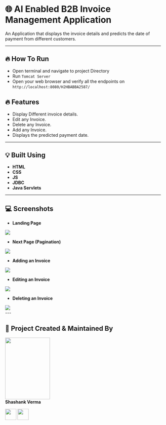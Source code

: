 # 🌐 AI Enabled B2B Invoice Management Application

An Application that displays the invoice details and predicts the date of payment from different customers.

---

## :fire: How To Run

- Open terminal and navigate to project Directory
- Run `Tomcat Server`
- Open your web browser and verify all the endpoints on `http://localhost:8080/H2HBABBA2587/`


## :fire: Features

- Display Different invoice details.
- Edit any Invoice.
- Delete any Invoice.
- Add any Invoice.
- Displays the predicted payment date.

---

## :bulb: Built Using

- **HTML**
- **CSS**
- **JS**
- **JDBC**
- **Java Servlets**

---

## :computer: Screenshots
- **Landing Page**
<img src="https://github.com/Shashank1816/Invoice-App/blob/master/readmeImages/Homepage.png"/>
<br>

- **Next Page (Pagination)**
<img src="https://github.com/Shashank1816/Invoice-App/blob/master/readmeImages/nextpage.png"/>
<br>

- **Adding an Invoice**
<img src="https://github.com/Shashank1816/Invoice-App/blob/master/readmeImages/add.png"/>
<br>

- **Editing an Invoice**
<img src="https://github.com/Shashank1816/Invoice-App/blob/master/readmeImages/edit.png"/>
<br>

 - **Deleting an Invoice**
<img src="https://github.com/Shashank1816/Invoice-App/blob/master/readmeImages/delete.png"/>
<br>
---

## :man: Project Created & Maintained By

<img src = "https://github.com/Shashank1816/Invoice-App/blob/master/readmeImages/shashankimage.jpg"  height="200" width="145" alt=""> <br>**Shashank Verma**
<p>
<a href = "https://github.com/Shashank1816"><img src = "http://www.iconninja.com/files/241/825/211/round-collaboration-social-github-code-circle-network-icon.svg" width="36" height = "36"/></a>
<a href = "https://www.linkedin.com/in/shashank-verma-5a671316b/">
<img src = "http://www.iconninja.com/files/863/607/751/network-linkedin-social-connection-circular-circle-media-icon.svg" width="36" height="36"/>
</a>
</p>

